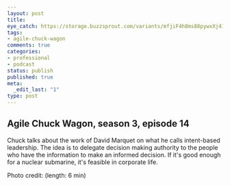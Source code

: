 ```yaml
---
layout: post
title: 
eye_catch: https://storage.buzzsprout.com/variants/mfjiF4h8ms88pywxXj41HLCC/8d66eb17bb7d02ca4856ab443a78f2148cafbb129f58a3c81282007c6fe24ff2?.jpg
tags:
- agile-chuck-wagon
comments: true
categories:
- professional
- podcast
status: publish
published: true
meta:
  _edit_last: "1"
type: post
---
```


## Agile Chuck Wagon, season 3, episode 14

Chuck talks about the work of David Marquet on what he calls intent-based leadership. The idea is to delegate decision making authority to the people who have the information to make an informed decision. If it's good enough for a nuclear submarine, it's feasible in corporate life.

Photo credit:   (length: 6 min)
